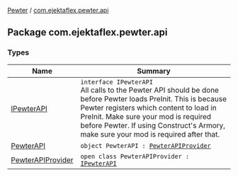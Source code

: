 [Pewter](../index.md) / [com.ejektaflex.pewter.api](./index.md)

## Package com.ejektaflex.pewter.api

### Types

| Name | Summary |
|---|---|
| [IPewterAPI](-i-pewter-a-p-i/index.md) | `interface IPewterAPI`<br>All calls to the Pewter API should be done before Pewter loads PreInit. This is because Pewter registers which content to load in PreInit. Make sure your mod is required before Pewter. If using Construct's Armory, make sure your mod is required after that. |
| [PewterAPI](-pewter-a-p-i.md) | `object PewterAPI : `[`PewterAPIProvider`](-pewter-a-p-i-provider/index.md) |
| [PewterAPIProvider](-pewter-a-p-i-provider/index.md) | `open class PewterAPIProvider : `[`IPewterAPI`](-i-pewter-a-p-i/index.md) |
